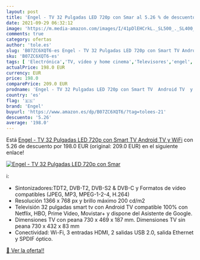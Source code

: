 ```yaml
---
layout: post
title: 'Engel - TV 32 Pulgadas LED 720p con Smar al 5.26 % de descuento'
date: 2021-09-29 06:32:12
image: 'https://m.media-amazon.com/images/I/41pDlEHCrkL._SL500_._SL400_.jpg'
comments: true
category: ofertas
author: 'tole.es'
slug: 'B07ZC6XQT6-es Engel - TV 32 Pulgadas LED 720p con Smart TV Android TV y...'
sku: 'B07ZC6XQT6-es'
tags: [ 'Electrónica','TV, vídeo y home cinema','Televisores','engel','smart','tv', ]
actualPrice: 198.0 EUR
currency: EUR
price: 198.0
comparePrice: 209.0 EUR
prodname: 'Engel - TV 32 Pulgadas LED 720p con Smart TV  Android TV  y WiFi'
country: 'es'
flag: '🇪🇸'
brand: 'Engel'
buyurl: 'https://www.amazon.es/dp/B07ZC6XQT6/?tag=tolees-21'
descuento: '5.26'
average: '198.0'
---
```


Está [Engel - TV 32 Pulgadas LED 720p con Smart TV  Android TV  y WiFi](https://www.amazon.es/dp/B07ZC6XQT6/?tag=tolees-21) con 5.26 de descuento por 198.0 EUR (original: 209.0 EUR) en el siguiente enlace!

[![Engel - TV 32 Pulgadas LED 720p con Smar](https://m.media-amazon.com/images/I/41pDlEHCrkL._SL500_._SL400_.jpg)](https://www.amazon.es/dp/B07ZC6XQT6/?tag=tolees-21)

ℹ️:

- Sintonizadores:TDT2, DVB-T2, DVB-S2 & DVB-C y Formatos de vídeo compatibles (JPEG, MP3, MPEG-1-2-4, H.264)
- Resolución 1366 x 768 px y brillo máximo 200 cd/m2
- Televisión 32 pulgadas smart tv con Android TV compatible 100% con Netflix, HBO, Prime Video, Movistar+ y dispone del Asistente de Google.
- Dimensiones TV con peana 730 x 469 x 187 mm. Dimensiones TV sin peana 730 x 432 x 83 mm
- Conectividad: Wi-Fi, 3 entradas HDMI, 2 salidas USB 2.0, salida Ethernet y SPDIF óptico.

[🛒 Ver la oferta!!](https://www.amazon.es/dp/B07ZC6XQT6/?tag=tolees-21)

